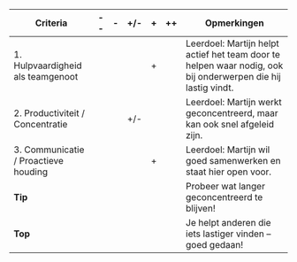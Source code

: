 | **Criteria**               | **--** | **-** | **+/-** | **+** | **++** | **Opmerkingen** |
|----------------------------|--------|-------|---------|-------|--------|-----------------|
| 1. Hulpvaardigheid als teamgenoot |        |       |         |   +   |        | Leerdoel: Martijn helpt actief het team door te helpen waar nodig, ook bij onderwerpen die hij lastig vindt. |
| 2. Productiviteit / Concentratie |        |       |   +/-   |       |        | Leerdoel: Martijn werkt geconcentreerd, maar kan ook snel afgeleid zijn. |
| 3. Communicatie / Proactieve houding |        |       |         |   +   |        | Leerdoel: Martijn wil goed samenwerken en staat hier open voor. |
| **Tip**                    |        |       |         |       |        | Probeer wat langer geconcentreerd te blijven! |
| **Top**                    |        |       |         |       |        | Je helpt anderen die iets lastiger vinden – goed gedaan! |